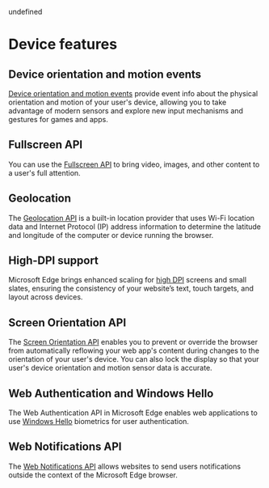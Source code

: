 undefined
# Device features

## Device orientation and motion events
[Device orientation and motion events](./device/device-orientation-and-motion-events.md) provide event info about the physical orientation and motion of your user's device, allowing you to take advantage of modern sensors and explore new input mechanisms and gestures for games and apps.

## Fullscreen API
You can use the [Fullscreen API](./device/fullscreen-API.md) to bring video, images, and other content to a user's full attention.

## Geolocation
The [Geolocation API](./device/Geolocation.md) is a built-in location provider that uses Wi-Fi location data and Internet Protocol (IP) address information to determine the latitude and longitude of the computer or device running the browser.

## High-DPI support
Microsoft Edge brings enhanced scaling for [high DPI](./device/high-DPI-support.md) screens and small slates, ensuring the consistency of your website’s text, touch targets, and layout across devices.

## Screen Orientation API
The [Screen Orientation API](./device/screen-Orientation-API.md) enables you to prevent or override the browser from automatically reflowing your web app's content during changes to the orientation of your user's device. You can also lock the display so that your user's device orientation and motion sensor data is accurate.

## Web Authentication and Windows Hello
The Web Authentication API in Microsoft Edge enables web applications to use [Windows Hello](http://go.microsoft.com/fwlink/p/?LinkID=624961) biometrics for user authentication.

## Web Notifications API
The [Web Notifications API](./device/web-Notifications-API.md) allows websites to send users notifications outside the context of the Microsoft Edge browser.
